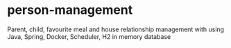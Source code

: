 # person-management
Parent, child, favourite meal and house relationship management with using Java, Spring, Docker, Scheduler, H2 in memory database
